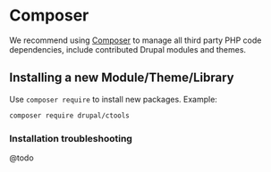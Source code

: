 Composer
========

We recommend using [Composer]() to manage all third party PHP code dependencies, include contributed Drupal modules and themes.

Installing a new Module/Theme/Library
-------------------------------------
Use `composer require` to install new packages. Example:

```bash
composer require drupal/ctools
```

### Installation troubleshooting

@todo
